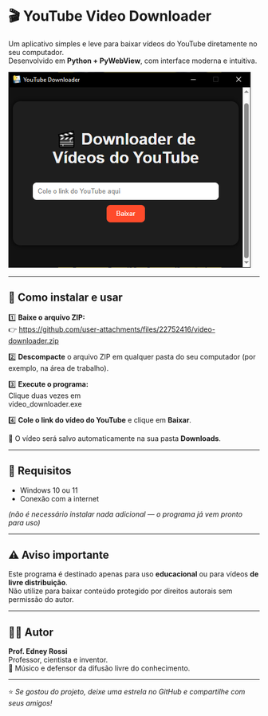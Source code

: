 # 🎬 YouTube Video Downloader

Um aplicativo simples e leve para baixar vídeos do YouTube diretamente no seu computador.  
Desenvolvido em **Python + PyWebView**, com interface moderna e intuitiva.  

![Screenshot do YouTube Downloader](screenshot.png)


---

## 💾 Como instalar e usar

1️⃣ **Baixe o arquivo ZIP:**  
👉 https://github.com/user-attachments/files/22752416/video-downloader.zip

2️⃣ **Descompacte** o arquivo ZIP em qualquer pasta do seu computador (por exemplo, na área de trabalho).

3️⃣ **Execute o programa:**  
Clique duas vezes em  
video_downloader.exe


4️⃣ **Cole o link do vídeo do YouTube** e clique em **Baixar**.

📁 O vídeo será salvo automaticamente na sua pasta **Downloads**.

---

## 🧩 Requisitos

- Windows 10 ou 11  
- Conexão com a internet  

*(não é necessário instalar nada adicional — o programa já vem pronto para uso)*

---

## ⚠️ Aviso importante

Este programa é destinado apenas para uso **educacional** ou para vídeos **de livre distribuição**.  
Não utilize para baixar conteúdo protegido por direitos autorais sem permissão do autor.

---

## 👨‍💻 Autor

**Prof. Edney Rossi**  
Professor, cientista e inventor.  
🎸 Músico e defensor da difusão livre do conhecimento.  


---

⭐ *Se gostou do projeto, deixe uma estrela no GitHub e compartilhe com seus amigos!*
